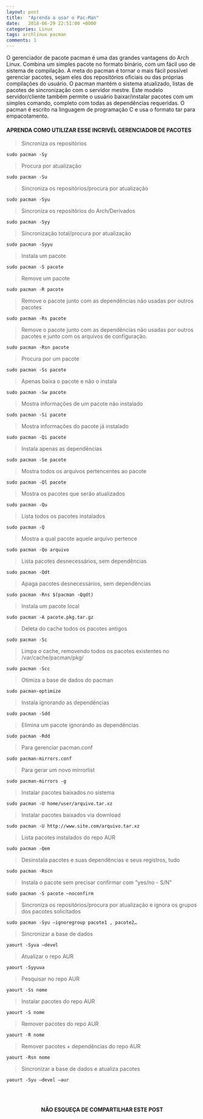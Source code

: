 ```yaml
---
layout: post
title:  "Aprenda a usar o Pac-Man"
date:   2018-06-29 22:51:00 +0000
categories: Linux
tags: archlinux pacman
comments: 1
---
```


O gerenciador de pacote pacman é uma das grandes vantagens do Arch Linux. Combina um simples pacote no formato binário, com um fácil uso de sistema de compilação. A meta do pacman é tornar o mais fácil possível gerenciar pacotes, sejam eles dos repositórios oficiais ou das próprias compilações do usuário.
O pacman mantém o sistema atualizado, listas de pacotes de sincronização com o servidor mestre. Este modelo servidor/cliente também permite o usuário baixar/instalar pacotes com um simples comando, completo com todas as dependências requeridas.
O pacman é escrito na linguagem de programação C e usa o formato tar para empacotamento.

#### APRENDA COMO UTILIZAR ESSE INCRIVÉL GERENCIADOR DE PACOTES

> Sincroniza os repositórios
```
sudo pacman -Sy
```
> Procura por atualização
```
sudo pacman -Su
```
> Sincroniza os repositórios/procura por atualização
```
sudo pacman -Syu
```
> Sincroniza os repositórios do Arch/Derivados
```
sudo pacman -Syy
```
> Sincronização total/procura por atualização
```
sudo pacman -Syyu
```
> Instala um pacote
```
sudo pacman -S pacote
```
> Remove um pacote
```
sudo pacman -R pacote
```
> Remove o pacote junto com as dependências não usadas por outros pacotes
```
sudo pacman -Rs pacote
```
> Remove o pacote junto com as dependências não usadas por outros pacotes e junto com os arquivos de configuração.
```
sudo pacman -Rsn pacote
```
> Procura por um pacote
```
sudo pacman -Ss pacote
```
> Apenas baixa o pacote e não o instala
```
sudo pacman -Sw pacote
```
> Mostra informações de um pacote não instalado
```
sudo pacman -Si pacote
```
> Mostra informações do pacote já instalado
```
sudo pacman -Qi pacote
```
> Instala apenas as dependências
```
sudo pacman -Se pacote
```
> Mostra todos os arquivos pertencentes ao pacote
```
sudo pacman -Ql pacote
```
> Mostra os pacotes que serão atualizados
```
sudo pacman -Qu
```
> Lista todos os pacotes instalados
```
sudo pacman -Q
```
> Mostra a qual pacote aquele arquivo pertence
```
sudo pacman -Qo arquivo
```
> Lista pacotes desnecessários, sem dependências
```
sudo pacman -Qdt
```
> Apaga pacotes desnecessários, sem dependências
```
sudo pacman -Rns $(pacman -Qqdt)
```
> Instala um pacote local
```
sudo pacman -A pacote.pkg.tar.gz
```
> Deleta do cache todos os pacotes antigos
```
sudo pacman -Sc
```
> Limpa o cache, removendo todos os pacotes existentes no /var/cache/pacman/pkg/
```
sudo pacman -Scc
```
> Otimiza a base de dados do pacman
```
sudo pacman-optimize
```
> Instala ignorando as dependências
```
sudo pacman -Sdd
```
> Elimina um pacote ignorando as dependências
```
sudo pacman -Rdd
```
> Para gerenciar pacman.conf
```
sudo pacman-mirrors.conf
```
> Para gerar um novo mirrorlist
```
sudo pacman-mirrors -g
```
> Instalar pacotes baixados no sistema
```
sudo pacman -U home/user/arquivo.tar.xz
```
> Instalar pacotes baixados via download
```
sudo pacman -U http://www.site.com/arquivo.tar.xz
```
> Lista pacotes instalados do repo AUR
```
sudo pacman -Qem
```
> Desinstala pacotes e suas dependências e seus registros, tudo
```
sudo pacman -Rscn
```
> Instala o pacote sem precisar confirmar com "yes/no - S/N"
```
sudo pacman -S pacote –noconfirm
```
> Sincroniza os repositórios/procura por atualização e ignora os grupos dos pacotes solicitados
```
sudo pacman -Syu –ignoregroup pacote1 , pacote2…
```
> Sincronizar a base de dados
```
yaourt -Syua –devel
```
> Atualizar o repo AUR
```
yaourt -Syyuua
```
> Pesquisar no repo AUR
```
yaourt -Ss nome
```
> Instalar pacotes do repo AUR
```
yaourt -S nome
```
> Remover pacotes do repo AUR
```
yaourt -R nome
```
> Remover pacotes + dependências do repo AUR
```
yaourt -Rsn nome
```
> Sincronizar a base de dados e atualiza pacotes
```
yaourt -Syu –devel –aur
```

<br/><br/>

<p align="center">  
<b>NÃO ESQUEÇA DE COMPARTILHAR ESTE POST</b>
<br>
<div class="sharethis-inline-share-buttons"></div>
</p>

<br/><br/>
